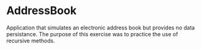 AddressBook
===========

Application that simulates an electronic address book but provides no data persistance. The purpose of this exercise was to practice the use of recursive methods.
